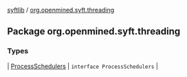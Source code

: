 [syftlib](../index.md) / [org.openmined.syft.threading](./index.md)

## Package org.openmined.syft.threading

### Types

| [ProcessSchedulers](-process-schedulers/index.md) | `interface ProcessSchedulers` |

